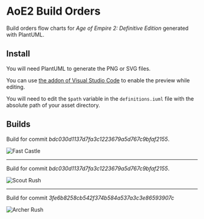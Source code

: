 # AoE2 Build Orders

Build orders flow charts for *Age of Empire 2: Definitive Edition* generated with PlantUML.

## Install

You will need PlantUML to generate the PNG or SVG files.

You can use [the addon of Visual Studio Code](https://marketplace.visualstudio.com/items?itemName=jebbs.plantuml) to enable the preview while editing.

You will need to edit the `$path` variable in the `definitions.iuml` file with the absolute path of your asset directory.

## Builds

Build for commit *bdc030d1137d7fa3c1223679a5d767c9bfaf2155*.

![Fast Castle](https://i.imgur.com/wCNEYqT.png)

----

Build for commit *bdc030d1137d7fa3c1223679a5d767c9bfaf2155*.

![Scout Rush](https://i.imgur.com/WtiXnHO.png)

----

Build for commit *3fe6b8258cb542f374b584a537a3c3e86593907c*

![Archer Rush](https://i.imgur.com/lbGZwaD.png)
